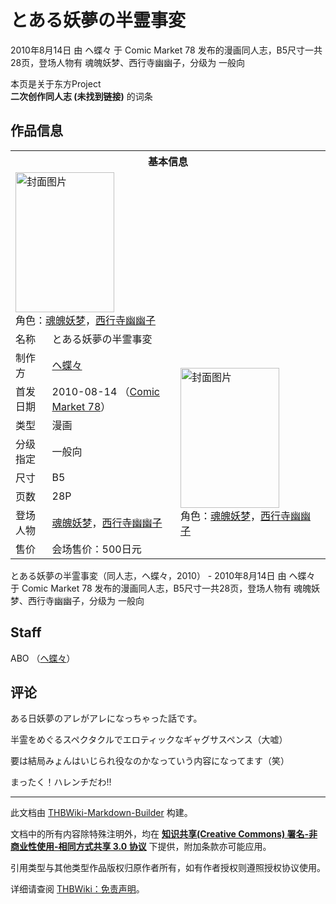 # とある妖夢の半霊事変

<!-- source html: G:\repos\THBWiki-Markdown-Builder\THBWikiMarkdown\Temp\main\3\30\ns0%3A%E3%81%A8%E3%81%82%E3%82%8B%E5%A6%96%E5%A4%A2%E3%81%AE%E5%8D%8A%E9%9C%8A%E4%BA%8B%E5%A4%89.html -->

2010年8月14日 由 ヘ蝶々 于 Comic Market 78 发布的漫画同人志，B5尺寸一共28页，登场人物有 魂魄妖梦、西行寺幽幽子，分级为 一般向

本页是关于东方Project  
 **二次创作同人志 (未找到链接)** 的词条

## 作品信息

<table><tbody><tr><th colspan="3">基本信息</th></tr><tr><td class="cover-artwork-mobile" colspan="2"><a href="./文件-とある妖夢の半霊事変封面.jpg.md" class="image" title="封面图片"><img alt="封面图片" src="https://upload.thwiki.cc/thumb/9/99/%E3%81%A8%E3%81%82%E3%82%8B%E5%A6%96%E5%A4%A2%E3%81%AE%E5%8D%8A%E9%9C%8A%E4%BA%8B%E5%A4%89%E5%B0%81%E9%9D%A2.jpg/158px-%E3%81%A8%E3%81%82%E3%82%8B%E5%A6%96%E5%A4%A2%E3%81%AE%E5%8D%8A%E9%9C%8A%E4%BA%8B%E5%A4%89%E5%B0%81%E9%9D%A2.jpg" decoding="async" loading="lazy" width="158" height="224" srcset="https://upload.thwiki.cc/thumb/9/99/%E3%81%A8%E3%81%82%E3%82%8B%E5%A6%96%E5%A4%A2%E3%81%AE%E5%8D%8A%E9%9C%8A%E4%BA%8B%E5%A4%89%E5%B0%81%E9%9D%A2.jpg/238px-%E3%81%A8%E3%81%82%E3%82%8B%E5%A6%96%E5%A4%A2%E3%81%AE%E5%8D%8A%E9%9C%8A%E4%BA%8B%E5%A4%89%E5%B0%81%E9%9D%A2.jpg 1.5x, https://upload.thwiki.cc/thumb/9/99/%E3%81%A8%E3%81%82%E3%82%8B%E5%A6%96%E5%A4%A2%E3%81%AE%E5%8D%8A%E9%9C%8A%E4%BA%8B%E5%A4%89%E5%B0%81%E9%9D%A2.jpg/317px-%E3%81%A8%E3%81%82%E3%82%8B%E5%A6%96%E5%A4%A2%E3%81%AE%E5%8D%8A%E9%9C%8A%E4%BA%8B%E5%A4%89%E5%B0%81%E9%9D%A2.jpg 2x" data-file-width="859" data-file-height="1213"></a><div class="cover-char">角色：<a href="./魂魄妖梦.md" title="魂魄妖梦">魂魄妖梦</a>，<a href="./西行寺幽幽子.md" title="西行寺幽幽子">西行寺幽幽子</a></div></td>
</tr><tr><td class="label">名称</td><td colspan="2"> とある妖夢の半霊事変 </td></tr><tr><td class="label">制作方</td><td><a href="./ヘ蝶々.md" title="ヘ蝶々">ヘ蝶々</a></td><td class="cover-artwork" rowspan="8" style="min-width:224px;"><a href="./文件-とある妖夢の半霊事変封面.jpg.md" class="image" title="封面图片"><img alt="封面图片" src="https://upload.thwiki.cc/thumb/9/99/%E3%81%A8%E3%81%82%E3%82%8B%E5%A6%96%E5%A4%A2%E3%81%AE%E5%8D%8A%E9%9C%8A%E4%BA%8B%E5%A4%89%E5%B0%81%E9%9D%A2.jpg/158px-%E3%81%A8%E3%81%82%E3%82%8B%E5%A6%96%E5%A4%A2%E3%81%AE%E5%8D%8A%E9%9C%8A%E4%BA%8B%E5%A4%89%E5%B0%81%E9%9D%A2.jpg" decoding="async" loading="lazy" width="158" height="224" srcset="https://upload.thwiki.cc/thumb/9/99/%E3%81%A8%E3%81%82%E3%82%8B%E5%A6%96%E5%A4%A2%E3%81%AE%E5%8D%8A%E9%9C%8A%E4%BA%8B%E5%A4%89%E5%B0%81%E9%9D%A2.jpg/238px-%E3%81%A8%E3%81%82%E3%82%8B%E5%A6%96%E5%A4%A2%E3%81%AE%E5%8D%8A%E9%9C%8A%E4%BA%8B%E5%A4%89%E5%B0%81%E9%9D%A2.jpg 1.5x, https://upload.thwiki.cc/thumb/9/99/%E3%81%A8%E3%81%82%E3%82%8B%E5%A6%96%E5%A4%A2%E3%81%AE%E5%8D%8A%E9%9C%8A%E4%BA%8B%E5%A4%89%E5%B0%81%E9%9D%A2.jpg/317px-%E3%81%A8%E3%81%82%E3%82%8B%E5%A6%96%E5%A4%A2%E3%81%AE%E5%8D%8A%E9%9C%8A%E4%BA%8B%E5%A4%89%E5%B0%81%E9%9D%A2.jpg 2x" data-file-width="859" data-file-height="1213"></a><div class="cover-char">角色：<a href="./魂魄妖梦.md" title="魂魄妖梦">魂魄妖梦</a>，<a href="./西行寺幽幽子.md" title="西行寺幽幽子">西行寺幽幽子</a></div></td>
</tr><tr><td class="label">首发日期</td><td>2010-08-14&#160;（<a href="/展会作品列表?e=Comic+Market%2378">Comic Market 78</a>）</td></tr><tr><td class="label">类型</td><td>漫画</td></tr><tr><td class="label">分级指定</td><td>一般向</td></tr><tr><td class="label">尺寸</td><td>B5</td></tr><tr><td class="label">页数</td><td>28P</td></tr><tr><td class="label">登场人物</td><td><a href="./魂魄妖梦.md" title="魂魄妖梦">魂魄妖梦</a>，<a href="./西行寺幽幽子.md" title="西行寺幽幽子">西行寺幽幽子</a></td></tr><tr><td class="label">售价</td><td>会场售价：500日元</td></tr></tbody></table>

とある妖夢の半霊事変（同人志，ヘ蝶々，2010） - 2010年8月14日 由 ヘ蝶々 于 Comic Market 78 发布的漫画同人志，B5尺寸一共28页，登场人物有 魂魄妖梦、西行寺幽幽子，分级为 一般向

## Staff
  
ABO （[ヘ蝶々](./ヘ蝶々.md)）
  


## 评论

  
ある日妖夢のアレがアレになっちゃった話です。  

半霊をめぐるスペクタクルでエロティックなギャグサスペンス（大嘘）  

要は結局みょんはいじられ役なのかなっていう内容になってます（笑）  

まったく！ハレンチだわ!!
  


  
  

  





---

此文档由 [THBWiki-Markdown-Builder](https://github.com/Delsin-Yu/THBWiki-Markdown-Builder) 构建。

文档中的所有内容除特殊注明外，均在 [**知识共享(Creative Commons) 署名-非商业性使用-相同方式共享 3.0 协议**](https://creativecommons.org/licenses/by-sa/3.0/deed.zh-hans) 下提供，附加条款亦可能应用。

引用类型与其他类型作品版权归原作者所有，如有作者授权则遵照授权协议使用。

详细请查阅 [THBWiki：免责声明](https://thbwiki.cc/THBWiki:%E5%85%8D%E8%B4%A3%E5%A3%B0%E6%98%8E)。

